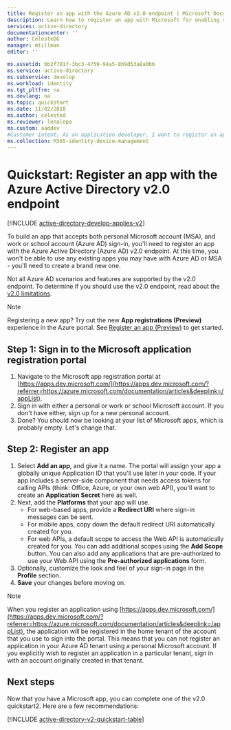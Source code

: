 ```yaml
---
title: Register an app with the Azure AD v2.0 endpoint | Microsoft Docs
description: Learn how to register an app with Microsoft for enabling sign-in and accessing Microsoft services using the Azure AD v2.0 endpoint.
services: active-directory
documentationcenter: ''
author: CelesteDG
manager: mtillman
editor: ''

ms.assetid: bb2f701f-3bc3-4759-94a5-8b9d53a8a0b6
ms.service: active-directory
ms.subservice: develop
ms.workload: identity
ms.tgt_pltfrm: na
ms.devlang: na
ms.topic: quickstart
ms.date: 11/02/2018
ms.author: celested
ms.reviewer: lenalepa
ms.custom: aaddev
#Customer intent: As an application developer, I want to register an app with the Azure Active Directory v2.0 endpoint so I can build an app that accepts both personal Microsoft accounts, and work and school accounts (Azure AD) to sign in.
ms.collection: M365-identity-device-management
---
```


# Quickstart: Register an app with the Azure Active Directory v2.0 endpoint

[!INCLUDE [active-directory-develop-applies-v2](../../../includes/active-directory-develop-applies-v2.md)]

To build an app that accepts both personal Microsoft account (MSA), and work or school account (Azure AD) sign-in, you'll need to register an app with the Azure Active Directory (Azure AD) v2.0 endpoint. At this time, you won't be able to use any existing apps you may have with Azure AD or MSA - you'll need to create a brand new one.

Not all Azure AD scenarios and features are supported by the v2.0 endpoint. To determine if you should use the v2.0 endpoint, read about the [v2.0 limitations](active-directory-v2-limitations.md).

> [!NOTE]
> Registering a new app? Try out the new **App registrations (Preview)** experience in the Azure portal. See [Register an app (Preview)](quickstart-register-app.md) to get started.

## Step 1: Sign in to the Microsoft application registration portal

1. Navigate to the Microsoft app registration portal at [https://apps.dev.microsoft.com/](https://apps.dev.microsoft.com/?referrer=https://azure.microsoft.com/documentation/articles&deeplink=/appList).
1. Sign in with either a personal or work or school Microsoft account. If you don't have either, sign up for a new personal account.
1. Done? You should now be looking at your list of Microsoft apps, which is probably empty. Let's change that.

## Step 2: Register an app

1. Select **Add an app**, and give it a name.
    The portal will assign your app a globally unique Application ID that you'll use later in your code. If your app includes a server-side component that needs access tokens for calling APIs (think: Office, Azure, or your own web API), you'll want to create an **Application Secret** here as well.
1. Next, add the **Platforms** that your app will use.
    * For web-based apps, provide a **Redirect URI** where sign-in messages can be sent.
    * For mobile apps, copy down the default redirect URI automatically created for you.
    * For web APIs, a default scope to access the Web API is automatically created for you.
        You can add additional scopes using the **Add Scope** button. You can also add any applications that are pre-authorized to use your Web API using the **Pre-authorized applications** form.
1. Optionally, customize the look and feel of your sign-in page in the **Profile** section. 
1. **Save** your changes before moving on.

> [!NOTE]
> When you register an application using [https://apps.dev.microsoft.com/](https://apps.dev.microsoft.com/?referrer=https://azure.microsoft.com/documentation/articles&deeplink=/appList), the application will be registered in the home tenant of the account that you use to sign into the portal. This means that you can not register an application in your Azure AD tenant using a personal Microsoft account. If you explicitly wish to register an application in a particular tenant, sign in with an account originally created in that tenant.

## Next steps

Now that you have a Microsoft app, you can complete one of the v2.0 quickstart2. Here are a few recommendations:

[!INCLUDE [active-directory-v2-quickstart-table](~/includes/active-directory-v2-quickstart-table.md)]
